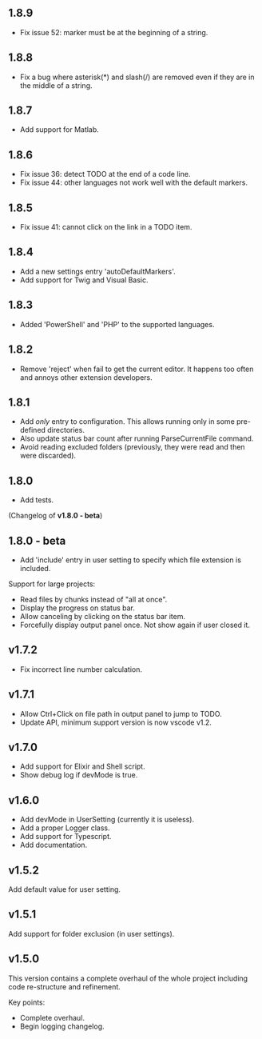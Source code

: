 ## 1.8.9
- Fix issue 52: marker must be at the beginning of a string.

## 1.8.8
- Fix a bug where asterisk(*) and slash(/) are removed even if they are in the middle of a string.

## 1.8.7
- Add support for Matlab.

## 1.8.6
- Fix issue 36: detect TODO at the end of a code line.
- Fix issue 44: other languages not work well with the default markers.

## 1.8.5
- Fix issue 41: cannot click on the link in a TODO item.

## 1.8.4
- Add a new settings entry 'autoDefaultMarkers'.
- Add support for Twig and Visual Basic.

## 1.8.3
- Added 'PowerShell' and 'PHP' to the supported languages.

## 1.8.2
- Remove 'reject' when fail to get the current editor. It happens too often and annoys other 
extension developers.

## 1.8.1
- Add *only* entry to configuration. This allows running only in some pre-defined directories.
- Also update status bar count after running ParseCurrentFile command.
- Avoid reading excluded folders (previously, they were read and then were discarded).

## 1.8.0
- Add tests.

(Changelog of **v1.8.0 - beta**)

## 1.8.0 - beta
- Add 'include' entry in user setting to specify which file extension is included.

Support for large projects:
- Read files by chunks instead of "all at once".
- Display the progress on status bar.
- Allow canceling by clicking on the status bar item.
- Forcefully display output panel once. Not show again if user closed it.


## v1.7.2
- Fix incorrect line number calculation.

## v1.7.1
- Allow Ctrl+Click on file path in output panel to jump to TODO.
- Update API, minimum support version is now vscode v1.2.

## v1.7.0
- Add support for Elixir and Shell script.
- Show debug log if devMode is true.

## v1.6.0
- Add devMode in UserSetting (currently it is useless).
- Add a proper Logger class.
- Add support for Typescript.
- Add documentation.

## v1.5.2
Add default value for user setting.

## v1.5.1
Add support for folder exclusion (in user settings).

## v1.5.0
This version contains a complete overhaul of the whole project including code re-structure and refinement.

Key points:
- Complete overhaul.
- Begin logging changelog.
